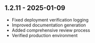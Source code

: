 
## 1.2.11 - 2025-01-09
- Fixed deployment verification logging
- Improved documentation generation
- Added comprehensive review process
- Verified production environment
